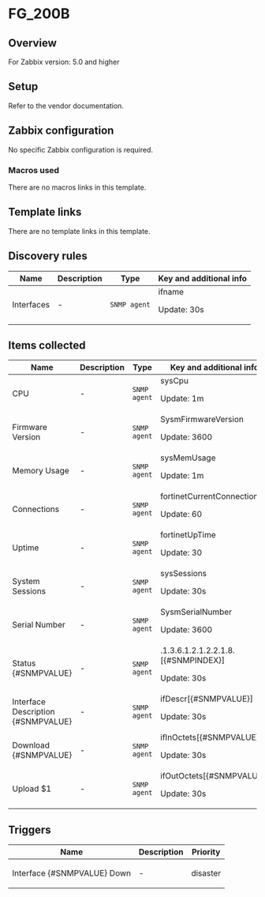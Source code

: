# FG_200B

## Overview

For Zabbix version: 5.0 and higher

## Setup

Refer to the vendor documentation.

## Zabbix configuration

No specific Zabbix configuration is required.

### Macros used

There are no macros links in this template.

## Template links

There are no template links in this template.

## Discovery rules

|Name|Description|Type|Key and additional info|
|----|-----------|----|----|
|Interfaces|<p>-</p>|`SNMP agent`|ifname<p>Update: 30s</p>|
## Items collected

|Name|Description|Type|Key and additional info|
|----|-----------|----|----|
|CPU|<p>-</p>|`SNMP agent`|sysCpu<p>Update: 1m</p>|
|Firmware Version|<p>-</p>|`SNMP agent`|SysmFirmwareVersion<p>Update: 3600</p>|
|Memory Usage|<p>-</p>|`SNMP agent`|sysMemUsage<p>Update: 1m</p>|
|Connections|<p>-</p>|`SNMP agent`|fortinetCurrentConnections<p>Update: 60</p>|
|Uptime|<p>-</p>|`SNMP agent`|fortinetUpTime<p>Update: 30</p>|
|System Sessions|<p>-</p>|`SNMP agent`|sysSessions<p>Update: 30s</p>|
|Serial Number|<p>-</p>|`SNMP agent`|SysmSerialNumber<p>Update: 3600</p>|
|Status {#SNMPVALUE}|<p>-</p>|`SNMP agent`|.1.3.6.1.2.1.2.2.1.8.[{#SNMPINDEX}]<p>Update: 30s</p>|
|Interface Description {#SNMPVALUE}|<p>-</p>|`SNMP agent`|ifDescr[{#SNMPVALUE}]<p>Update: 30s</p>|
|Download {#SNMPVALUE}|<p>-</p>|`SNMP agent`|ifInOctets[{#SNMPVALUE}]<p>Update: 30s</p>|
|Upload $1|<p>-</p>|`SNMP agent`|ifOutOctets[{#SNMPVALUE}]<p>Update: 30s</p>|
## Triggers

|Name|Description|Priority|
|----|-----------|----|
|Interface {#SNMPVALUE} Down|<p>-</p>|disaster|
